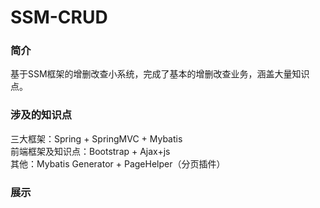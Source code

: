 # SSM-CRUD
### 简介
基于SSM框架的增删改查小系统，完成了基本的增删改查业务，涵盖大量知识点。
### 涉及的知识点
三大框架：Spring + SpringMVC + Mybatis <br>
前端框架及知识点：Bootstrap + Ajax+js <br>
其他：Mybatis Generator + PageHelper（分页插件） <br>
### 展示


